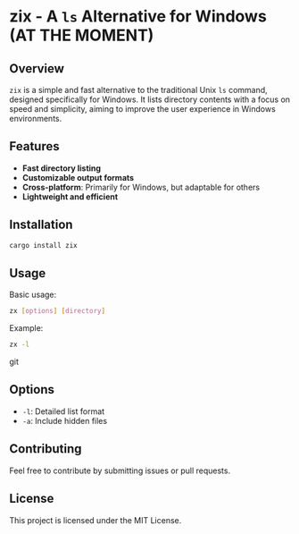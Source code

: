 # zix - A `ls` Alternative for Windows (AT THE MOMENT)

## Overview
`zix` is a simple and fast alternative to the traditional Unix `ls` command, designed specifically for Windows. It lists directory contents with a focus on speed and simplicity, aiming to improve the user experience in Windows environments.

## Features
- **Fast directory listing**
- **Customizable output formats**
- **Cross-platform**: Primarily for Windows, but adaptable for others
- **Lightweight and efficient**

## Installation
```bash
cargo install zix
```

## Usage
Basic usage:
```bash
zx [options] [directory]
```

Example:
```bash
zx -l
```
git
## Options
- `-l`: Detailed list format
- `-a`: Include hidden files

## Contributing
Feel free to contribute by submitting issues or pull requests.

## License
This project is licensed under the MIT License.
